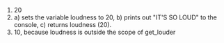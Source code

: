 1. 20
2. a) sets the variable loudness to 20, b) prints out "IT'S SO LOUD" to the console, c) returns loudness (20).
3. 10, because loudness is outside the scope of get_louder